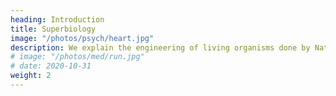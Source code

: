 ```yaml
---
heading: Introduction
title: Superbiology
image: "/photos/psych/heart.jpg"
description: We explain the engineering of living organisms done by Nature using the Superphysics paradigm
# image: "/photos/med/run.jpg"
# date: 2020-10-31
weight: 2
---
```


